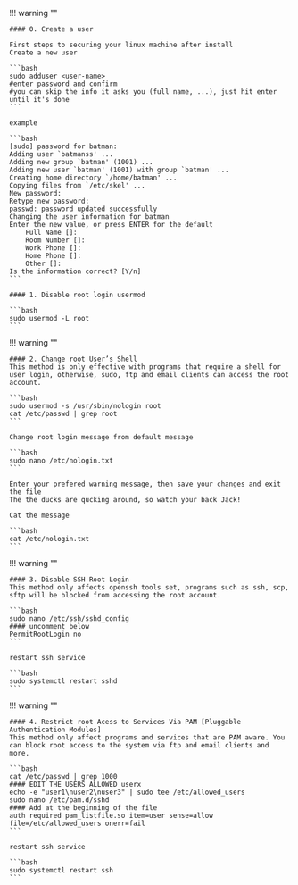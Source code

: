 !!! warning ""

    #### 0. Create a user

    First steps to securing your linux machine after install
    Create a new user

    ```bash
    sudo adduser <user-name>
    #enter password and confirm
    #you can skip the info it asks you (full name, ...), just hit enter until it's done
    ```

    example

    ```bash
    [sudo] password for batman:
    Adding user `batmanss' ...
    Adding new group `batman' (1001) ...
    Adding new user `batman' (1001) with group `batman' ...
    Creating home directory `/home/batman' ...
    Copying files from `/etc/skel' ...
    New password:
    Retype new password:
    passwd: password updated successfully
    Changing the user information for batman
    Enter the new value, or press ENTER for the default
        Full Name []:
        Room Number []:
        Work Phone []:
        Home Phone []:
        Other []:
    Is the information correct? [Y/n]
    ```

    #### 1. Disable root login usermod	

    ```bash
    sudo usermod -L root
    ```

!!! warning ""
    
    #### 2. Change root User’s Shell
    This method is only effective with programs that require a shell for user login, otherwise, sudo, ftp and email clients can access the root account.

    ```bash
    sudo usermod -s /usr/sbin/nologin root
    cat /etc/passwd | grep root
    ```

    Change root login message from default message

    ```bash
    sudo nano /etc/nologin.txt
    ```
    
    Enter your prefered warning message, then save your changes and exit the file
    The the ducks are qucking around, so watch your back Jack!
    
    Cat the message

    ```bash
    cat /etc/nologin.txt
    ```

!!! warning ""
    
    #### 3. Disable SSH Root Login
    This method only affects openssh tools set, programs such as ssh, scp, sftp will be blocked from accessing the root account.

    ```bash
    sudo nano /etc/ssh/sshd_config
    #### uncomment below
    PermitRootLogin no
    ```

    restart ssh service

    ```bash
    sudo systemctl restart sshd 
    ```

!!! warning ""
    
    #### 4. Restrict root Acess to Services Via PAM [Pluggable Authentication Modules]
    This method only affect programs and services that are PAM aware. You can block root access to the system via ftp and email clients and more.

    ```bash
    cat /etc/passwd | grep 1000
    #### EDIT THE USERS ALLOWED userx
    echo -e "user1\nuser2\nuser3" | sudo tee /etc/allowed_users
    sudo nano /etc/pam.d/sshd
    #### Add at the beginning of the file
    auth required pam_listfile.so item=user sense=allow file=/etc/allowed_users onerr=fail
    ```

    restart ssh service

    ```bash
    sudo systemctl restart ssh
    ```
